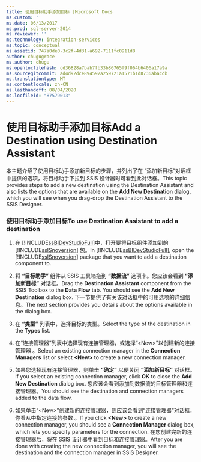 ```yaml
---
title: 使用目标助手添加目标 |Microsoft Docs
ms.custom: ''
ms.date: 06/13/2017
ms.prod: sql-server-2014
ms.reviewer: ''
ms.technology: integration-services
ms.topic: conceptual
ms.assetid: 747a0de0-3c2f-4d31-a692-7111fc0911d8
author: chugugrace
ms.author: chugu
ms.openlocfilehash: cd36828a7bab7fb33b86765f9f064b6406a17a9a
ms.sourcegitcommit: ad4d92dce894592a259721a1571b1d8736abacdb
ms.translationtype: MT
ms.contentlocale: zh-CN
ms.lasthandoff: 08/04/2020
ms.locfileid: "87579013"
---
```

# <a name="add-a-destination-using-destination-assistant"></a><span data-ttu-id="58870-102">使用目标助手添加目标</span><span class="sxs-lookup"><span data-stu-id="58870-102">Add a Destination using Destination Assistant</span></span>
  <span data-ttu-id="58870-103">本主题介绍了使用目标助手添加新目标的步骤，并列出了在  “添加新目标”对话框中提供的选项，将目标助手下拉到 SSIS 设计器时可看到此对话框。</span><span class="sxs-lookup"><span data-stu-id="58870-103">This topic provides steps to add a new destination using the Destination Assistant and also lists the options that are available on the **Add New Destination** dialog, which you will see when you drag-drop the Destination Assistant to the SSIS Designer.</span></span>  
  
### <a name="to-use-destination-assistant-to-add-a-destination"></a><span data-ttu-id="58870-104">使用目标助手添加目标</span><span class="sxs-lookup"><span data-stu-id="58870-104">To use Destination Assistant to add a destination</span></span>  
  
1.  <span data-ttu-id="58870-105">在 [!INCLUDE[ssBIDevStudioFull](../includes/ssbidevstudiofull-md.md)]中，打开要将目标组件添加到的 [!INCLUDE[ssISnoversion](../includes/ssisnoversion-md.md)] 包。</span><span class="sxs-lookup"><span data-stu-id="58870-105">In [!INCLUDE[ssBIDevStudioFull](../includes/ssbidevstudiofull-md.md)], open the [!INCLUDE[ssISnoversion](../includes/ssisnoversion-md.md)] package that you want to add a destination component to.</span></span>  
  
2.  <span data-ttu-id="58870-106">将 **“目标助手”** 组件从 SSIS 工具箱拖到 **“数据流”** 选项卡。您应该会看到 **“添加新目标”** 对话框。</span><span class="sxs-lookup"><span data-stu-id="58870-106">Drag the **Destination Assistant** component from the SSIS Toolbox to the **Data Flow** tab. You should see the **Add New Destination** dialog box.</span></span> <span data-ttu-id="58870-107">下一节提供了有关该对话框中的可用选项的详细信息。</span><span class="sxs-lookup"><span data-stu-id="58870-107">The next section provides you details about the options available in the dialog box.</span></span>  
  
3.  <span data-ttu-id="58870-108">在 **“类型”** 列表中，选择目标的类型。</span><span class="sxs-lookup"><span data-stu-id="58870-108">Select the type of the destination in the **Types** list.</span></span>  
  
4.  <span data-ttu-id="58870-109">在“连接管理器”列表中选择现有连接管理器，或选择“\<New>”以创建新的连接管理器 。</span><span class="sxs-lookup"><span data-stu-id="58870-109">Select an existing connection manager in the **Connection Managers** list or select **\<New>** to create a new connection manager.</span></span>  
  
5.  <span data-ttu-id="58870-110">如果您选择现有连接管理器，则单击 **“确定”** 以便关闭 **“添加新目标”** 对话框。</span><span class="sxs-lookup"><span data-stu-id="58870-110">If you select an existing connection manager, click **OK** to close the **Add New Destination** dialog box.</span></span> <span data-ttu-id="58870-111">您应该会看到添加到数据流的目标管理器和连接管理器。</span><span class="sxs-lookup"><span data-stu-id="58870-111">You should see the destination and connection managers added to the data flow.</span></span>  
  
6.  <span data-ttu-id="58870-112">如果单击“\<New>”创建新的连接管理器，则应该会看到“连接管理器”对话框，你看从中指定连接的参数 。</span><span class="sxs-lookup"><span data-stu-id="58870-112">If you click **\<New>** to create a new connection manager, you should see a **Connection Manager** dialog box, which lets you specify parameters for the connection.</span></span> <span data-ttu-id="58870-113">在您创建完新的连接管理器后，将在 SSIS 设计器中看到目标和连接管理器。</span><span class="sxs-lookup"><span data-stu-id="58870-113">After you are done with creating the new connection manager, you will see the destination and the connection manager in SSIS Designer.</span></span>  
  
  
